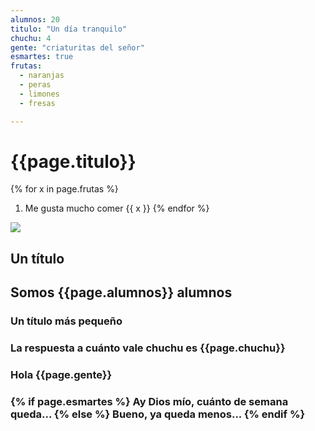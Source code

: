 ```yaml
---
alumnos: 20
titulo: "Un día tranquilo"
chuchu: 4
gente: "criaturitas del señor"
esmartes: true
frutas:
  - naranjas
  - peras
  - limones
  - fresas

---
```


# {{page.titulo}}


{% for x in page.frutas %}
1. Me gusta mucho comer {{ x }}
{% endfor %}

![](https://www.bbva.com/wp-content/uploads/2016/05/unicornio-BBVA-e1462529987593.jpg)

<h2>Un título <h2>

Somos {{page.alumnos}} alumnos

<h3>Un título más pequeño <h3>

La respuesta a cuánto vale chuchu es {{page.chuchu}}

<h3> Hola {{page.gente}} <h3>



{% if page.esmartes %}
Ay Dios mío, cuánto de semana queda...
{% else %}
Bueno, ya queda menos...
{% endif %}

